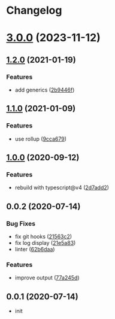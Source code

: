 # Changelog

# [3.0.0](Mister-Hope/assert-type/compare/v1.2.5...v3.0.0) (2023-11-12)

## [1.2.0](http://mister-hope/assert-type/compare/v1.1.0...v1.2.0) (2021-01-19)

### Features

- add generics ([2b9446f](http://mister-hope/assert-type/commits/2b9446ff0e52e63197ab7cb2f78e38e2a815fd56))

## [1.1.0](http://mister-hope/assert-type/compare/v1.0.0...v1.1.0) (2021-01-09)

### Features

- use rollup ([9cca679](http://mister-hope/assert-type/commits/9cca679ca39d8cf1b891a76d7fefb10fde97401d))

## [1.0.0](http://mister-hope/assert-type/compare/v0.0.2...v1.0.0) (2020-09-12)

### Features

- rebuild with typescript@v4 ([2d7add2](http://mister-hope/assert-type/commits/2d7add2b5f97c2ae582379686da7d6fd602ad08d))

## 0.0.2 (2020-07-14)

### Bug Fixes

- fix git hooks ([21563c2](http://mister-hope/assert-type/commits/21563c20f7ce698f8b349f19905996ee8716fc21))
- fix log display ([21e5a83](http://mister-hope/assert-type/commits/21e5a83e5af0908994536f1e07fa30655acf827c))
- linter ([62b6daa](http://mister-hope/assert-type/commits/62b6daac6149c4cc1a94e20f8e8153c9fa030321))

### Features

- improve output ([77a245d](http://mister-hope/assert-type/commits/77a245d95eb690757c599d80bbb6863c04d4eb5c))

## 0.0.1 (2020-07-14)

- init
